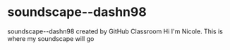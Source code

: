 # soundscape--dashn98
soundscape--dashn98 created by GitHub Classroom
Hi I'm Nicole. This is where my soundscape will go
